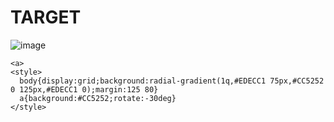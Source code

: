# TARGET

![image](https://github.com/user-attachments/assets/aac6be5f-8a2e-481b-9690-30e3a7f84580)

```
<a>
<style>
  body{display:grid;background:radial-gradient(1q,#EDECC1 75px,#CC5252 0 125px,#EDECC1 0);margin:125 80}
  a{background:#CC5252;rotate:-30deg}
</style>
```
